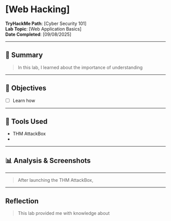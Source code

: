 # [Web Hacking]

**TryHackMe Path**: [Cyber Security 101]  
**Lab Topic**: [Web Application Basics]  
**Date Completed**: [09/08/2025]

---

## 🧠 Summary

> In this lab, I learned about the importance of understanding 

---

## 🎯 Objectives
- [ ] Learn how
      
---

## 🧰 Tools Used
- THM AttackBox
- 

---


## 📊 Analysis & Screenshots

***  ***

> After launching the THM AttackBox, 

---

## Reflection

> This lab provided me with knowledge about 
